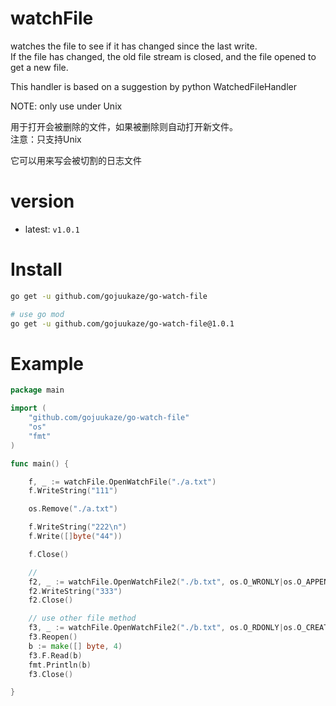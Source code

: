 # watchFile
watches the file to see if it has changed since the last write.  
If the file has changed, the old file stream is closed, and the file opened to get a new file.  

This handler is based on a suggestion by python WatchedFileHandler  

NOTE: only use under Unix

用于打开会被删除的文件，如果被删除则自动打开新文件。  
注意：只支持Unix

它可以用来写会被切割的日志文件

# version

* latest: `v1.0.1`

# Install

```bash
go get -u github.com/gojuukaze/go-watch-file

# use go mod
go get -u github.com/gojuukaze/go-watch-file@1.0.1

```



# Example
```go
package main

import (
	"github.com/gojuukaze/go-watch-file"
	"os"
	"fmt"
)

func main() {

	f, _ := watchFile.OpenWatchFile("./a.txt")
	f.WriteString("111")

	os.Remove("./a.txt")

	f.WriteString("222\n")
	f.Write([]byte("44"))

	f.Close()

	//
	f2, _ := watchFile.OpenWatchFile2("./b.txt", os.O_WRONLY|os.O_APPEND|os.O_CREATE, 0666)
	f2.WriteString("333")
	f2.Close()

	// use other file method
	f3, _ := watchFile.OpenWatchFile2("./b.txt", os.O_RDONLY|os.O_CREATE, 0666)
	f3.Reopen()
	b := make([] byte, 4)
	f3.F.Read(b)
	fmt.Println(b)
	f3.Close()

}

```
